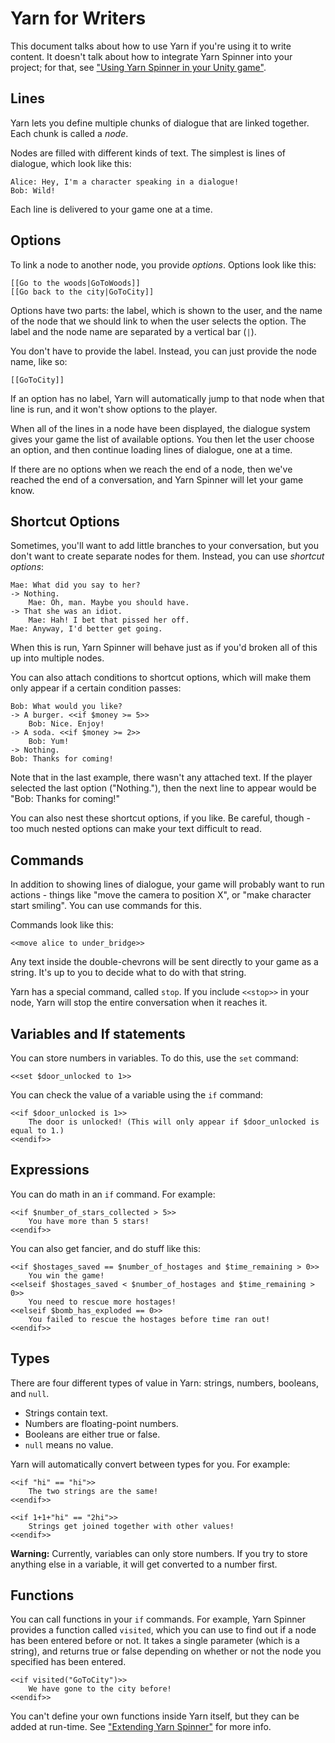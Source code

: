# Yarn for Writers

This document talks about how to use Yarn if you're using it to write content. It doesn't talk about how to integrate Yarn Spinner into your project; for that, see ["Using Yarn Spinner in your Unity game"](../YarnSpinner-Unity).

## Lines

Yarn lets you define multiple chunks of dialogue that are linked together. Each chunk is called a *node*.

Nodes are filled with different kinds of text. The simplest is lines of dialogue, which look like this:

	Alice: Hey, I'm a character speaking in a dialogue!
	Bob: Wild!

Each line is delivered to your game one at a time.

## Options

To link a node to another node, you provide *options*. Options look like this:

	[[Go to the woods|GoToWoods]]
	[[Go back to the city|GoToCity]]

Options have two parts: the label, which is shown to the user, and the name of the node that we should link to when the user selects the option. The label and the node name are separated by a vertical bar (`|`).

You don't have to provide the label. Instead, you can just provide the node name, like so:

	[[GoToCity]]
	
If an option has no label, Yarn will automatically jump to that node when that line is run, and it won't show options to the player.
	
When all of the lines in a node have been displayed, the dialogue system gives your game the list of available options. You then let the user choose an option, and then continue loading lines of dialogue, one at a time.

If there are no options when we reach the end of a node, then we've reached the end of a conversation, and Yarn Spinner will let your game know.

## Shortcut Options

Sometimes, you'll want to add little branches to your conversation, but you don't want to create separate nodes for them. Instead, you can use *shortcut options*:

	Mae: What did you say to her?
	-> Nothing.
		Mae: Oh, man. Maybe you should have.
	-> That she was an idiot.
		Mae: Hah! I bet that pissed her off.
	Mae: Anyway, I'd better get going.

When this is run, Yarn Spinner will behave just as if you'd broken all of this up into multiple nodes.

You can also attach conditions to shortcut options, which will make them only appear if a certain condition passes:

	Bob: What would you like?
	-> A burger. <<if $money >= 5>>
		Bob: Nice. Enjoy!
	-> A soda. <<if $money >= 2>>
		Bob: Yum!
	-> Nothing.
	Bob: Thanks for coming!
	
Note that in the last example, there wasn't any attached text. If the player selected the last option ("Nothing."), then the next line to appear would be "Bob: Thanks for coming!"

You can also nest these shortcut options, if you like. Be careful, though - too much nested options can make your text difficult to read.

## Commands

In addition to showing lines of dialogue, your game will probably want to run actions - things like "move the camera to position X", or "make character start smiling". You can use commands for this.

Commands look like this:

	<<move alice to under_bridge>>
	
Any text inside the double-chevrons will be sent directly to your game as a string. It's up to you to decide what to do with that string.

Yarn has a special command, called `stop`. If you include `<<stop>>` in your node, Yarn will stop the entire conversation when it reaches it.
	
## Variables and If statements

You can store numbers in variables. To do this, use the `set` command:

	<<set $door_unlocked to 1>>
	
You can check the value of a variable using the `if` command:

	<<if $door_unlocked is 1>>
		The door is unlocked! (This will only appear if $door_unlocked is equal to 1.)
	<<endif>>

## Expressions

You can do math in an `if` command. For example:

	<<if $number_of_stars_collected > 5>>
		You have more than 5 stars!
	<<endif>>

You can also get fancier, and do stuff like this:

	<<if $hostages_saved == $number_of_hostages and $time_remaining > 0>>
		You win the game!
	<<elseif $hostages_saved < $number_of_hostages and $time_remaining > 0>>
		You need to rescue more hostages!
	<<elseif $bomb_has_exploded == 0>>
		You failed to rescue the hostages before time ran out!
	<<endif>>
	
## Types

There are four different types of value in Yarn: strings, numbers, booleans, and `null`.

* Strings contain text.
* Numbers are floating-point numbers.
* Booleans are either true or false.
* `null` means no value.

Yarn will automatically convert between types for you. For example:

	<<if "hi" == "hi">>
		The two strings are the same!
	<<endif>>
	
	<<if 1+1+"hi" == "2hi">>
		Strings get joined together with other values!
	<<endif>>

**Warning:** Currently, variables can only store numbers. If you try to store anything else in a variable, it will get converted to a number first.

## Functions

You can call functions in your `if` commands. For example, Yarn Spinner provides a function called `visited`, which you can use to find out if a node has been entered before or not. It takes a single parameter (which is a string), and returns true or false depending on whether or not the node you specified has been entered.

	<<if visited("GoToCity")>>
		We have gone to the city before!
	<<endif>>
	
You can't define your own functions inside Yarn itself, but they can be added at run-time. See ["Extending Yarn Spinner"](Extending.md) for more info.
